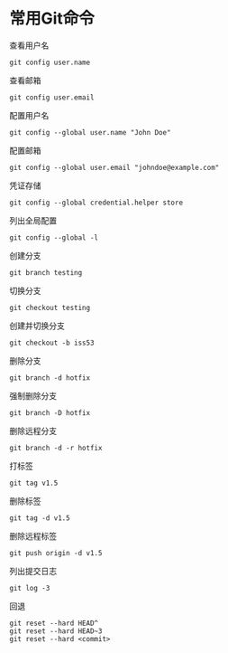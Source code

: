 # 常用Git命令

查看用户名

```
git config user.name
```

查看邮箱

```
git config user.email
```

配置用户名

```
git config --global user.name "John Doe"
```

配置邮箱

```
git config --global user.email "johndoe@example.com"
```

凭证存储

```
git config --global credential.helper store
```

列出全局配置

```
git config --global -l
```

创建分支

```
git branch testing
```

切换分支

```
git checkout testing
```

创建并切换分支

```
git checkout -b iss53
```

删除分支

```
git branch -d hotfix
```

强制删除分支

```
git branch -D hotfix
```

删除远程分支

```
git branch -d -r hotfix
```

打标签

```
git tag v1.5
```

删除标签

```
git tag -d v1.5
```

删除远程标签

```
git push origin -d v1.5
```

列出提交日志

```
git log -3
```

回退

```
git reset --hard HEAD^
git reset --hard HEAD~3
git reset --hard <commit>
```
